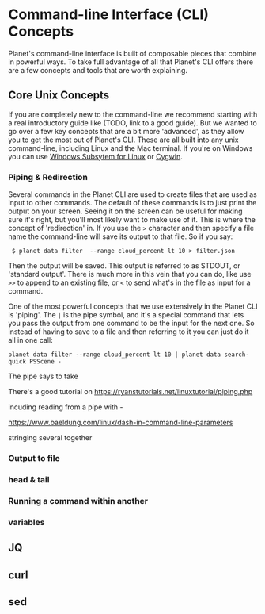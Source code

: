 # Command-line Interface (CLI) Concepts

Planet's command-line interface is built of composable pieces that combine in powerful ways.
To take full advantage of all that Planet's CLI offers there are a few concepts and tools
that are worth explaining. 

## Core Unix Concepts

If you are completely new to the command-line we recommend starting with a real introductory
guide like (TODO, link to a good guide). But we wanted to go over a few key concepts that 
are a bit more 'advanced', as they allow you to get the most out of Planet's CLI. These are
all built into any unix command-line, including Linux and the Mac terminal. If you're on 
Windows you can use [Windows Subsytem for Linux](https://docs.microsoft.com/en-us/windows/wsl/about)
or [Cygwin](https://www.cygwin.com/).

### Piping & Redirection

Several commands in the Planet CLI are used to create files that are used as input to 
other commands. The default of these commands is to just print the output on your screen.
Seeing it on the screen can be useful for making sure it's right, but you'll most likely
want to make use of it. This is where the concept of 'redirection' in. If you use the 
`>` character and then specify a file name the command-line will save its output to that file.
So if you say:

```
 $ planet data filter  --range cloud_percent lt 10 > filter.json
```

Then the output will be saved. This output is referred to as STDOUT, or 'standard output'. 
There is much more in this vein that you can do, like use `>>` to append to an existing
file, or `<` to send what's in the file as input for a command. 

One of the most powerful concepts that we use extensively in the Planet CLI is 'piping'. 
The `|` is the pipe symbol, and it's a special command that lets you pass the output from
one command to be the input for the next one. So instead of having to save to a file and
then referring to it you can just do it all in one call:

```
planet data filter --range cloud_percent lt 10 | planet data search-quick PSScene -
```

The pipe says to take 

There's a good tutorial on https://ryanstutorials.net/linuxtutorial/piping.php



incuding reading from a pipe with -

https://www.baeldung.com/linux/dash-in-command-line-parameters

stringing several together

### Output to file

> 

### head & tail

### Running a command within another

### variables

## JQ

## curl

## sed

